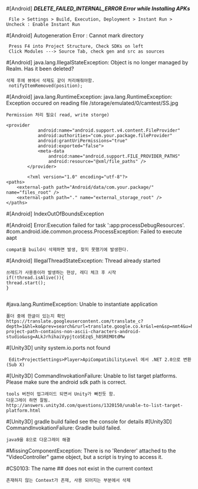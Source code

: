 #[Android]
***DELETE_FAILED_INTERNAL_ERROR
Error while Installing APKs***
```
 File > Settings > Build, Execution, Deployment > Instant Run > Uncheck : Enable Instant Run
```

#[Android] Autogeneration Error : Cannot mark directory
```
 Press F4 into Project Structure, Check SDKs on left
 Click Modules ---> Source Tab, check gen and src as sources
```
#[Android] java.lang.IllegalStateException: Object is no longer managed by Realm. Has it been deleted?
```
삭제 후에 뷰에서 삭제도 같이 처리해줘야함.
 notifyItemRemoved(position);
```

#[Android] java.lang.RuntimeException: java.lang.RuntimeException: Exception occured on reading file /storage/emulated/0/camtest/SS.jpg
```
Permission 처리 필요( read, write storge)

<provider
            android:name="android.support.v4.content.FileProvider"
            android:authorities="com.your.package.fileProvider"
            android:grantUriPermissions="true"
            android:exported="false">
            <meta-data
                android:name="android.support.FILE_PROVIDER_PATHS"
                android:resource="@xml/file_paths" />
        </provider>

        <?xml version="1.0" encoding="utf-8"?>
<paths>
    <external-path path="Android/data/com.your.package/" name="files_root" />
    <external-path path="." name="external_storage_root" />
</paths>
```
#[Android] IndexOutOfBoundsException

#[Android] Error:Execution failed for task ':app:processDebugResources'.
#com.android.ide.common.process.ProcessException: Failed to execute aapt
```
compat을 build시 삭제하면 발생, 찾지 못했기에 발생한다.
```

#[Android] IllegalThreadStateException: Thread already started
```
쓰레드가 사용중이라 발생하는 현상, 레디 체크 후 시작
if(!thread.isAlive()){
thread.start();
}


```

#java.lang.RuntimeException: Unable to instantiate application
```
폴더 중에 한글이 있는지 확인
https://translate.googleusercontent.com/translate_c?depth=1&hl=ko&prev=search&rurl=translate.google.co.kr&sl=en&sp=nmt4&u=https://stackoverflow.com/questions/32171968/your-project-path-contains-non-ascii-characters-android-studio&usg=ALkJrhihaiVypjtcoSEzqS_h8SREMOtdMw

```




#[Unity3D] unity system.io.ports not found
 ```
  Edit>ProjectSettings>Player>ApiCompatibilityLevel 에서 .NET 2.0으로 변환(Sub X)
 ```
#[Unity3D] CommandInvokationFailure: Unable to list target platforms. Please make sure the android sdk path is correct.
```
tools 버전이 업그레이드 되면서 Unity가 빠진듯 함.
다운그레이 하면 잘됨.
http://answers.unity3d.com/questions/1320150/unable-to-list-target-platform.html
```
#[Unity3D] gradle build failed see the console for details
#[Unity3D] CommandInvokationFailure: Gradle build failed.
```
java9을 8으로 다운그레이 해결
```

#MissingComponentException: There is no 'Renderer' attached to the "VideoController" game object, but a script is trying to access it.

#CS0103: The name ## does not exist in the current context
```
존재하지 않는 Context가 존재, 사용 되어지는 부분에서 삭제
```
